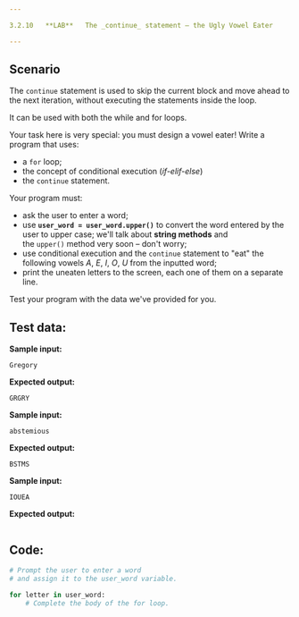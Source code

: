 ```yaml
---

3.2.10   **LAB**   The _continue_ statement – the Ugly Vowel Eater

---
```


## Scenario

The `continue` statement is used to skip the current block and move ahead to the next iteration, without executing the statements inside the loop.

It can be used with both the while and for loops.

Your task here is very special: you must design a vowel eater! Write a program that uses:

- a `for` loop;
- the concept of conditional execution (_if-elif-else_)
- the `continue` statement.

Your program must:

- ask the user to enter a word;
- use **`user_word = user_word.upper()`** to convert the word entered by the user to upper case; we'll talk about **string methods** and the `upper()` method very soon – don't worry;
- use conditional execution and the `continue` statement to "eat" the following vowels _A_, _E_, _I_, _O_, _U_ from the inputted word;
- print the uneaten letters to the screen, each one of them on a separate line.

Test your program with the data we've provided for you.

  

## Test data:

**Sample input:**

```
Gregory
```

**Expected output:**

```Output
GRGRY
```

**Sample input:**

```
abstemious
```

**Expected output:**

```Output
BSTMS
```

**Sample input:**

```Output
IOUEA
```

**Expected output:**

```Output

```

## Code:
```python
# Prompt the user to enter a word
# and assign it to the user_word variable.

for letter in user_word:
    # Complete the body of the for loop.

```